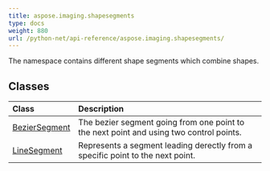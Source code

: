 ```yaml
---
title: aspose.imaging.shapesegments
type: docs
weight: 880
url: /python-net/api-reference/aspose.imaging.shapesegments/
---
```



The namespace contains different shape segments which combine shapes.

## **Classes**
|**Class**|**Description**|
| :- | :- |
|[BezierSegment](/imaging/python-net/api-reference/aspose.imaging.shapesegments/beziersegment/)|The bezier segment going from one point to the next point and using two control points.|
|[LineSegment](/imaging/python-net/api-reference/aspose.imaging.shapesegments/linesegment/)|Represents a segment leading derectly from a specific point to the next point.|
